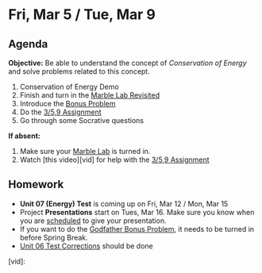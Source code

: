 Fri, Mar 5 / Tue, Mar 9
==================

Agenda
---------
**Objective:** Be able to understand the concept of *Conservation of Energy* and solve problems related to this concept.

1. Conservation of Energy Demo
2. Finish and turn in the [Marble Lab Revisited][marble]
3. Introduce the [Bonus Problem][godfather]
4. Do the [3/5,9 Assignment][assmt]
5. Go through some Socrative questions

**If absent:** 

1. Make sure your [Marble Lab][marble] is turned in.
2. Watch [this video][vid] for help with the [3/5,9 Assignment][assmt]

Homework 
-------------
- **Unit 07 (Energy) Test** is coming up on Fri, Mar 12 / Mon, Mar 15
- Project **Presentations** start on Tues, Mar 16.  Make sure you know when you are [scheduled][sched] to give your presentation.
- If you want to do the [Godfather Bonus Problem][godfather], it needs to be turned in before Spring Break.
- [Unit 06 Test Corrections][correct] should be done

[sched]: https://avoncsc-my.sharepoint.com/:x:/g/personal/zjrohrbach_avon-schools_org/EVsn6ZkyMl5JvXYEBYTGRvoBX3OiSecqg16WeqB-1EcFXQ?e=287pOt
[correct]: https://avon.schoology.com/assignment/4724955003/
[marble]: https://avon.schoology.com/assignment/4737347924/
[assmt]: https://avon.schoology.com/assignment/4740948004/
[godfather]: https://avon.schoology.com/assignment/4744040535/
[vid]: 
<!--stackedit_data:
eyJoaXN0b3J5IjpbNjI5MjM3NzYsMTc2ODIxNTc5LC0xOTAzMT
Y4ODUxLC00OTA4MzYyNCwtMjEwMzk3MjU5MSwxMTQxNTQ1MDI3
LDE4MDYwNzcxMTksMTg2OTA3MzczMiwtMTQ0MTc0NzY5MCwxMz
E3NTc0MjU4LC0xMTEzMzkwMTk1LDE0MDM0Mjc5NzgsNTk4NTQx
ODg2LDcyMTM1NTAyMCwxNTA4OTkxODUwLC0xMDQwNTIwNzQwLD
E3NDIxNjQ5ODUsMTY0MzE0Nzc3NiwtNzA3MjcyNDUsLTE0NDE4
NDUyNzhdfQ==
-->